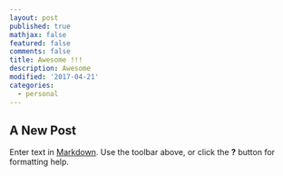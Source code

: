 ```yaml
---
layout: post
published: true
mathjax: false
featured: false
comments: false
title: Awesome !!!
description: Awesome
modified: '2017-04-21'
categories:
  - personal
---
```

## A New Post

Enter text in [Markdown](http://daringfireball.net/projects/markdown/). Use the toolbar above, or click the **?** button for formatting help.
